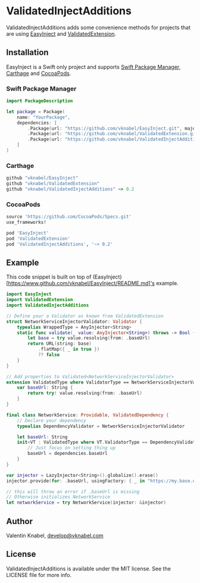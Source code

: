 # ValidatedInjectAdditions
ValidatedInjectAdditions adds some convenience methods for projects that are using [EasyInject](https://www.github.com/vknabel/EasyInject) and [ValidatedExtension](https://www.github.com/vknabel/ValidatedExtension).

## Installation
EasyInject is a Swift only project and supports [Swift Package Manager](https://github.com/apple/swift-package-manager), [Carthage](https://github.com/Carthage/Carthage) and [CocoaPods](https://github.com/CocoaPods/CocoaPods).

### Swift Package Manager

```swift
import PackageDescription

let package = Package(
    name: "YourPackage",
    dependencies: [
        .Package(url: "https://github.com/vknabel/EasyInject.git", majorVersion: 0, minor: 6),
        .Package(url: "https://github.com/vknabel/ValidatedExtension.git", majorVersion: 3, minor: 0),
        .Package(url: "https://github.com/vknabel/ValidatedInjectAdditions.git", majorVersion: 0, minor: 2)
    ]
)
```

### Carthage

```ruby
github "vknabel/EasyInject"
github "vknabel/ValidatedExtension"
github "vknabel/ValidatedInjectAdditions" ~> 0.2
```

### CocoaPods

```ruby
source 'https://github.com/CocoaPods/Specs.git'
use_frameworks!

pod 'EasyInject'
pod 'ValidatedExtension'
pod 'ValidatedInjectAdditions', '~> 0.2'
```

## Example

This code snippet is built on top of (EasyInject)[https://www.github.com/vknabel/EasyInject/README.md]'s example. 

```swift
import EasyInject
import ValidatedExtension
import ValidatedInjectAdditions

// Define your a Validator as known from ValidatedExtension
struct NetworkServiceInjectorValidator: Validator {
    typealias WrappedType = AnyInjector<String>
    static func validate(_ value: AnyInjector<String>) throws -> Bool {
        let base = try value.resolving(from: .baseUrl)
        return URL(string: base)
            .flatMap({ _ in true })
            ?? false
    }
}

// Add properties to Validated<NetworkServiceInjectorValidator>
extension ValidatedType where ValidatorType == NetworkServiceInjectorValidator {
    var baseUrl: String {
        return try! value.resolving(from: .baseUrl)
    }
}

final class NetworkService: Providable, ValidatedDependency {
    // Declare your dependency
    typealias DependencyValidator = NetworkServiceInjectorValidator

    let baseUrl: String
    init<VT : ValidatedType where VT.ValidatorType == DependencyValidator>(validated dependencies: VT) {
        // Just focus on setting thing up 
        baseUrl = dependencies.baseUrl
    }
}

var injector = LazyInjector<String>().globalize().erase()
injector.provide(for: .baseUrl, usingFactory: { _ in "https://my.base.url/" })

// this will throw an error if .baseUrl is missing
// Otherwise initializes NetworkService
let networkService = try NetworkService(injector: &injector)
```

## Author

Valentin Knabel, develop@vknabel.com

## License

ValidatedInjectAdditions is available under the MIT license. See the LICENSE file for more info.
